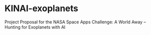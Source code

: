# KINAI-exoplanets
Project Proposal for the NASA Space Apps Challenge: A World Away – Hunting for Exoplanets with AI
